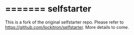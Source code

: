 
=======
selfstarter
===========

This is a fork of the original selfstarter repo. Please refer to https://github.com/lockitron/selfstarter. More details to come.
